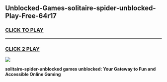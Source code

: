
## Unblocked-Games-solitaire-spider-unblocked-Play-Free-64r17
<h3>
<a href="https://premium76.site?title=solitaire-spider-unblocked&ref=21A">CLICK TO PLAY</a></h3>
<hr>

<h3>
<a href="https://premium76.site?title=solitaire-spider-unblocked&ref=21A">CLICK 2 PLAY</a>
  
</h3>

<a href="https://premium76.site?title=solitaire-spider-unblocked&ref=21A"><img src="https://clearcache.store/games.png"></a>


**solitaire-spider-unblocked games unblocked: Your Gateway to Fun and Accessible Online Gaming**
